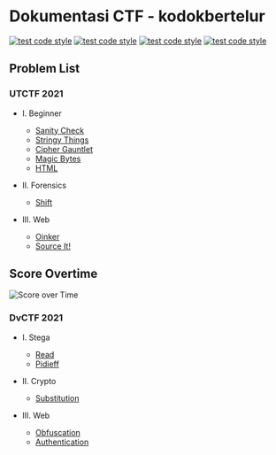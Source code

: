 # Dokumentasi CTF - kodokbertelur
[![test code style](https://img.shields.io/badge/Author-Dimas%20Pramudya-a6e3e9)](https://github.com/dimasssph)
[![test code style](https://img.shields.io/badge/Name-Dimas%20Pramudya%20Haqqi-00adb5)](https://github.com/dimasssph)
[![test code style](https://img.shields.io/badge/NRP-05311840000037-393e46)](https://github.com/dimasssph)
[![test code style](https://img.shields.io/badge/Lecturers-Mr.%20Ridho%20Rahman%20Hariadi,%20S.Kom.,%20M.Sc.-222831)](https://id.linkedin.com/in/ridho-rahman-hariadi-bb1402109)

## Problem List
### UTCTF 2021
- I. Beginner
    - [Sanity Check](https://github.com/dimasssph/CTF-Writeup-KWAIT/tree/main/UTCTF%202021/Sanity%20Check)
    - [Stringy Things](https://github.com/dimasssph/CTF-Writeup-KWAIT/tree/main/UTCTF%202021/Stringy%20Things)
    - [Cipher Gauntlet](https://github.com/dimasssph/CTF-Writeup-KWAIT/tree/main/UTCTF%202021/Cipher%20Gauntlet)
    - [Magic Bytes](https://github.com/dimasssph/CTF-Writeup-KWAIT/tree/main/UTCTF%202021/Magic%20Bytes)
    - [HTML](https://github.com/dimasssph/CTF-Writeup-KWAIT/tree/main/UTCTF%202021/HTML)

- II. Forensics
    - [Shift](https://github.com/dimasssph/CTF-Writeup-KWAIT/tree/main/UTCTF%202021/Shift)

- III. Web
    - [Oinker](https://github.com/dimasssph/CTF-Writeup-KWAIT/tree/main/UTCTF%202021/Oinker)
    - [Source It!](https://github.com/dimasssph/CTF-Writeup-KWAIT/tree/main/UTCTF%202021/Source%20it!)

## Score Overtime
![Score over Time](https://user-images.githubusercontent.com/55182072/111099599-71fe6800-8578-11eb-83b4-c6dd0cd9dd48.png)

### DvCTF 2021
- I. Stega
    - [Read](https://github.com/dimasssph/CTF-Writeup-KWAIT/tree/main/DvCTF%202021/Read)
    - [Pidieff](https://github.com/dimasssph/CTF-Writeup-KWAIT/tree/main/DvCTF%202021/Pidieff)

- II. Crypto
    - [Substitution](https://github.com/dimasssph/CTF-Writeup-KWAIT/tree/main/DvCTF%202021/Substitution)

- III. Web
    - [Obfuscation](https://github.com/dimasssph/CTF-Writeup-KWAIT/tree/main/DvCTF%202021/Obfuscation)
    - [Authentication](https://github.com/dimasssph/CTF-Writeup-KWAIT/tree/main/DvCTF%202021/Authentication)



